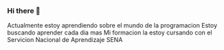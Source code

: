   ### Hi there 👋
Actualmente estoy aprendiendo sobre el mundo de la programacion
Estoy buscando aprender cada dia mas
Mi formacion la estoy cursando con el Servicion Nacional de Aprendizaje SENA  

